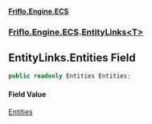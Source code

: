 #### [Friflo.Engine.ECS](index.md 'index')
### [Friflo.Engine.ECS](Friflo.Engine.ECS.md 'Friflo.Engine.ECS').[EntityLinks&lt;T&gt;](EntityLinks_T_.md 'Friflo.Engine.ECS.EntityLinks<T>')

## EntityLinks<T>.Entities Field

```csharp
public readonly Entities Entities;
```

#### Field Value
[Entities](Entities.md 'Friflo.Engine.ECS.Entities')